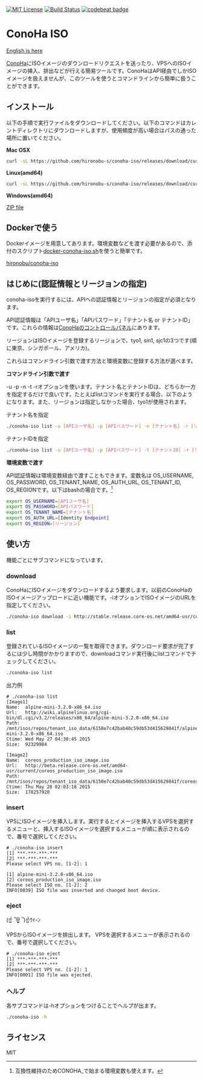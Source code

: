 [![MIT License](http://img.shields.io/badge/license-MIT-blue.svg?style=flat)](LICENSE)  [![Build Status](https://travis-ci.org/hironobu-s/conoha-iso.svg?branch=master)](https://travis-ci.org/hironobu-s/conoha-iso) [![codebeat badge](https://codebeat.co/badges/792c6579-ec06-4841-a6e2-d49df29c0640)](https://codebeat.co/projects/github-com-hironobu-s-conoha-iso)

# ConoHa ISO

[English is here](README-en.md)

[ConoHa](https://www.conoha.jp/)にISOイメージのダウンロードリクエストを送ったり、VPSへのISOイメージの挿入、排出などが行える簡易ツールです。ConoHaはAPI経由でしかISOイメージを扱えませんが、このツールを使うとコマンドラインから簡単に扱うことができます。

## インストール

以下の手順で実行ファイルをダウンロードしてください。以下のコマンドはカレントディレクトリにダウンロードしますが、使用頻度が高い場合はパスの通った場所に置いてください。

**Mac OSX**

```bash
curl -sL https://github.com/hironobu-s/conoha-iso/releases/download/current/conoha-iso-osx.amd64.gz | zcat > conoha-iso && chmod +x ./conoha-iso
```

**Linux(amd64)**

```bash
curl -sL https://github.com/hironobu-s/conoha-iso/releases/download/current/conoha-iso-linux.amd64.gz | zcat > conoha-iso && chmod +x ./conoha-iso
```

**Windows(amd64)**

[ZIP file](https://github.com/hironobu-s/conoha-iso/releases/download/current/conoha-iso.amd64.zip)


## Dockerで使う

Dockerイメージを用意してあります。環境変数などを渡す必要があるので、添付のスクリプト[docker-conoha-iso.sh](https://github.com/hironobu-s/conoha-iso/blob/master/docker-conoha-iso.sh)を使うと簡単です。

[hironobu/conoha-iso](https://hub.docker.com/r/hironobu/conoha-iso/)

## はじめに(認証情報とリージョンの指定)

conoha-isoを実行するには、APIへの認証情報とリージョンの指定が必須となります。

API認証情報は「APIユーザ名」「APIパスワード」「テナント名 or テナントID」です。これらの情報は[ConoHaのコントロールパネル](https://manage.conoha.jp/API/)にあります。

リージョンはISOイメージを登録するリージョンで、tyo1, sin1, sjc1の3つです(順に東京、シンガポール、アメリカ)。

これらはコマンドライン引数で渡す方法と環境変数に登録する方法が選べます。

**コマンドライン引数で渡す**

-u -p -n -t -rオプションを使います。テナント名とテナントIDは、どちらか一方を指定するだけで良いです。たとえばlistコマンドを実行する場合、以下のようになります。また、リージョンは指定しなかった場合、tyo1が使用されます。

テナント名を指定
```bash
./conoha-iso list -u [APIユーザ名] -p [APIパスワード] -n [テナント名] -r [リージョン]
```

テナントIDを指定
```bash
./conoha-iso list -u [APIユーザ名] -p [APIパスワード] -t [テナントID] -r [リージョン]
```

**環境変数で渡す**

API認証情報は環境変数経由で渡すこともできます。変数名は OS_USERNAME, OS_PASSWORD, OS_TENANT_NAME, OS_AUTH_URL, OS_TENANT_ID, OS_REGIONです。以下はbashの場合です。[^1]

```bash
export OS_USERNAME=[APIユーザ名]
export OS_PASSWORD=[APIパスワード]
export OS_TENANT_NAME=[テナント名]
export OS_AUTH_URL=[Identity Endpoint]
export OS_REGION=[リージョン]
```

[^1]: 互換性維持のためCONOHA_で始まる環境変数も使えます。

## 使い方

機能ごとにサブコマンドになっています。

### download

ConoHaにISOイメージをダウンロードするよう要求します。以前のConoHaのISOイメージアップロードに近い機能です。-iオプションでISOイメージのURLを指定してください。

```bash
./conoha-iso download -i http://stable.release.core-os.net/amd64-usr/current/coreos_production_iso_image.iso
```

### list

登録されているISOイメージの一覧を取得できます。ダウンロード要求が完了するには少し時間がかかりますので、downloadコマンド実行後にlistコマンドでチェックしてください。

```bash
./conoha-iso list
```

出力例

```
# ./conoha-iso list
[Image1]
Name:  alpine-mini-3.2.0-x86_64.iso
Url:   http://wiki.alpinelinux.org/cgi-bin/dl.cgi/v3.2/releases/x86_64/alpine-mini-3.2.0-x86_64.iso
Path:  /mnt/isos/repos/tenant_iso_data/6150e7c42bab40c59db53d415629841f/alpine-mini-3.2.0-x86_64.iso
Ctime: Wed May 27 04:30:45 2015
Size:  92329984

[Image2]
Name:  coreos_production_iso_image.iso
Url:   http://beta.release.core-os.net/amd64-usr/current/coreos_production_iso_image.iso
Path:  /mnt/isos/repos/tenant_iso_data/6150e7c42bab40c59db53d415629841f/coreos_production_iso_image.iso
Ctime: Thu May 28 02:03:18 2015
Size:  178257920
```

### insert

VPSにISOイメージを挿入します。実行するとイメージを挿入するVPSを選択するメニューと、挿入するISOイメージを選択するメニューが順に表示されるので、番号で選択してください。

```
# ./conoha-iso insert
[1] ***-***-***-***
[2] ***-***-***-***
Please select VPS no. [1-2]: 1

[1] alpine-mini-3.2.0-x86_64.iso
[2] coreos_production_iso_image.iso
Please select ISO no. [1-2]: 2
INFO[0039] ISO file was inserted and changed boot device.
```

### eject

 (☝ ՞ਊ ՞)☝ｳｲｰﾝ

VPSからISOイメージを排出します。
VPSを選択するメニューが表示されるので、番号で選択してください。

```
# ./conoha-iso eject
[1] ***-***-***-***
[2] ***-***-***-***
Please select VPS no. [1-2]: 1
INFO[0001] ISO file was ejected.
```

### ヘルプ

各サブコマンドは-hオプションをつけることでヘルプが出ます。

```bash
./conoha-iso -h
```

## ライセンス

MIT
